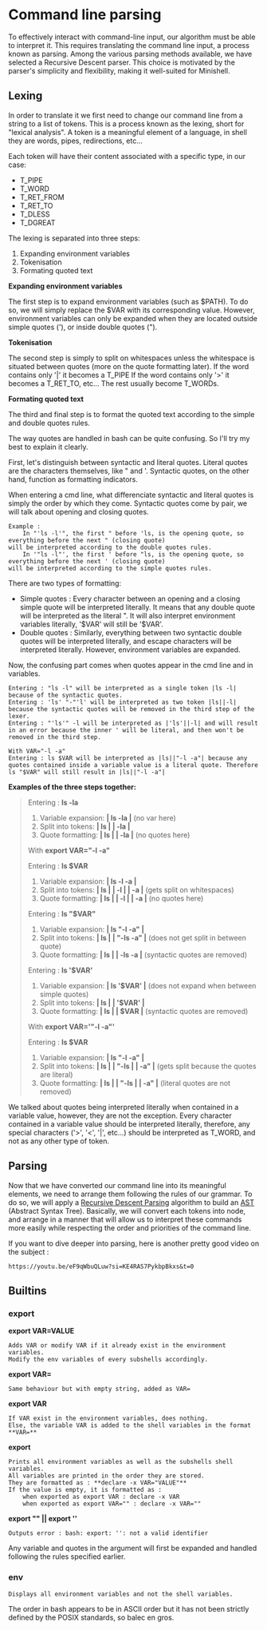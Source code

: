 # Command line parsing

To effectively interact with command-line input, our algorithm must be able to interpret it. This requires translating the command line input, a process known as parsing. Among the various parsing methods available, we have selected a Recursive Descent parser. This choice is motivated by the parser's simplicity and flexibility, making it well-suited for Minishell.

## Lexing

In order to translate it we first need to change our command line from a string to a list of tokens. This is a process known as the lexing, short for "lexical analysis". A token is a meaningful element of a language, in shell they are words, pipes, redirections, etc...

Each token will have their content associated with a specific type, in our case:

* T_PIPE
* T_WORD
* T\_RET_FROM
* T\_RET_TO
* T_DLESS
* T_DGREAT

The lexing is separated into three steps:

1. Expanding environment variables
2. Tokenisation
3. Formating quoted text

**Expanding environment variables**

The first step is to expand environment variables (such as \$PATH). To do so, we will simply replace the \$VAR with its corresponding value. However, environment variables can only be expanded when they are located outside simple quotes ('), or inside double quotes (").

**Tokenisation**

The second step is simply to split on whitespaces unless the whitespace is situated between quotes (more on the quote formatting later).
If the word contains only '|' it becomes a T\_PIPE If the word contains only '>' it becomes a T\_RET_TO, etc... The rest usually become T\_WORDs.


**Formating quoted text**

The third and final step is to format the quoted text according to the simple and double quotes rules.

The way quotes are handled in bash can be quite confusing. So I'll try my best to explain it clearly.

First, let's distinguish between syntactic and literal quotes. Literal quotes are the characters themselves, like " and '. Syntactic quotes, on the other hand, function as formatting indicators.

When entering a cmd line, what differenciate syntactic and literal quotes is simply the order by which they come. Syntactic quotes come by pair, we will talk about opening and closing quotes.

	Example :
		In "'ls -l'", the first " before 'ls, is the opening quote, so everything before the next " (closing quote)
	will be interpreted according to the double quotes rules.
		In '"ls -l"', the first ' before "ls, is the opening quote, so everything before the next ' (closing quote)
	will be interpreted according to the simple quotes rules.

There are two types of formatting:

* Simple quotes :
 Every character between an opening and a closing simple quote will be interpreted literally. It means that any double quote will be interpreted as the literal ". It will also interpret environment variables literally, '\$VAR' will still be '$VAR'.
* Double quotes :
Similarly, everything between two syntactic double quotes will be interpreted literally, and escape characters will be interpreted literally. However, environment variables are expanded.

Now, the confusing part comes when quotes appear in the cmd line and in variables.

	Entering : "ls -l" will be interpreted as a single token |ls -l| because of the syntactic quotes.
	Entering : 'ls' "-"'l' will be interpreted as two token |ls||-l| because the syntactic quotes will be removed in the third step of the lexer.
	Entering : "'ls'" -l will be interpreted as |'ls'||-l| and will result in an error because the inner ' will be literal, and then won't be removed in the third step.

	With VAR="-l -a"
	Entering : ls $VAR will be interpreted as |ls||"-l -a"| because any quotes contained inside a variable value is a literal quote. Therefore ls "$VAR" will still result in |ls||"-l -a"|

**Examples of the three steps together:**

> Entering : **ls -la**
> 
> 1. Variable expansion:	**| ls -la |** (no var here)
> 2. Split into tokens:		**| ls | | -la |**
> 3. Quote formatting:		**| ls | | -la |** (no quotes here)
>  
> With **export VAR="-l -a"**
> 
> Entering : **ls \$VAR**
> 
> 1. Variable expansion:	**| ls -l -a |**
> 2. Split into tokens:	**| ls | | -l | | -a |** (gets split on whitespaces)
> 3. Quote formatting:		**| ls | | -l | | -a |** (no quotes here)
> 
> Entering : **ls "\$VAR"**
> 
> 1. Variable expansion:	**| ls "-l -a" |**
> 2. Split into tokens:		**| ls | | "-ls -a" |** (does not get split in between quote)
> 3. Quote formatting:		**| ls | | -ls -a |** (syntactic quotes are removed)
> 
> Entering : **ls '\$VAR'**
> 
> 1. Variable expansion:	**| ls '$VAR' |** (does not expand when between simple quotes)
> 2. Split into tokens:		**| ls | | '$VAR' |**
> 3. Quote formatting:		**| ls | | $VAR |** (syntactic quotes are removed)
> 
> With **export VAR='"-l -a"'**
> 
> Entering : **ls \$VAR**
> 
> 1. Variable expansion:	**| ls "-l -a" |**
> 2. Split into tokens:		**| ls | | "-ls | | -a" |** (gets split because the quotes are literal)
> 3. Quote formatting:		**| ls | | "-ls | | -a" |** (literal quotes are not removed)

We talked about quotes being interpreted literally when contained in a variable value, however, they are not the exception. Every character contained in a variable value should be interpreted literally, therefore, any special characters ('>', '<', '|', etc...) should be interpreted as T_WORD, and not as any other type of token.

## Parsing

Now that we have converted our command line into its meaningful elements, we need to arrange them following the rules of our grammar. To do so, we will apply a [Recursive Descent Parsing](https://youtu.be/SToUyjAsaFk?si=7EHUhZQaDTpUa-Sv&t=0
) algorithm to build an [AST](https://en.wikipedia.org/wiki/Abstract_syntax_tree) (Abstract Syntax Tree). Basically, we will convert each tokens into node, and arrange in a manner that will allow us to interpret these commands more easily while respecting the order and priorities of the command line.

If you want to dive deeper into parsing, here is another pretty good video on the subject :

	https://youtu.be/eF9qWbuQLuw?si=KE4RAS7PykbpBkxs&t=0

## Builtins

### export

**export VAR=VALUE**

	Adds VAR or modify VAR if it already exist in the environment variables.
	Modify the env variables of every subshells accordingly.

**export VAR=**

	Same behaviour but with empty string, added as VAR=

**export VAR**

	If VAR exist in the environment variables, does nothing.
	Else, the variable VAR is added to the shell variables in the format **VAR=**

**export**

	Prints all environment variables as well as the subshells shell variables.
	All variables are printed in the order they are stored.
	They are formatted as : **declare -x VAR="VALUE"**
	If the value is empty, it is formatted as :
		when exported as export VAR : declare -x VAR
		when exported as export VAR="" : declare -x VAR=""

**export "" || export ''**

	Outputs error : bash: export: '': not a valid identifier

Any variable and quotes in the argument will first be expanded and handled following the rules specified earlier.

### env

	Displays all environment variables and not the shell variables.

The order in bash appears to be in ASCII order but it has not been strictly defined by the POSIX standards, so balec en gros.
